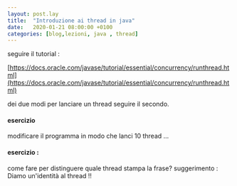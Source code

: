 ```yaml
---
layout: post.lay
title:  "Introduzione ai thread in java"
date:   2020-01-21 08:00:00 +0100
categories: [blog,lezioni, java , thread]
---
```



seguire il tutorial :

[https://docs.oracle.com/javase/tutorial/essential/concurrency/runthread.html](https://docs.oracle.com/javase/tutorial/essential/concurrency/runthread.html)

dei due modi per lanciare un thread seguire il secondo.

#### esercizio

modificare il programma in modo che lanci 10 thread ...


#### esercizio :

come fare per distinguere quale thread stampa la frase?
suggerimento : Diamo un'identità al thread !!


